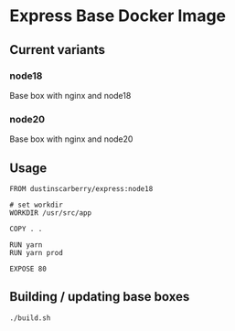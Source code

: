 # Express Base Docker Image

## Current variants

### node18

Base box with nginx and node18

### node20

Base box with nginx and node20

## Usage

```docker
FROM dustinscarberry/express:node18

# set workdir
WORKDIR /usr/src/app

COPY . .

RUN yarn
RUN yarn prod

EXPOSE 80
```

## Building / updating base boxes

```sh
./build.sh
```
